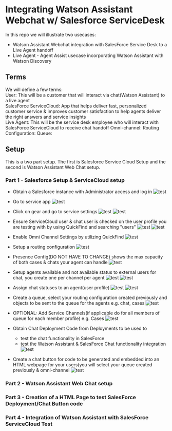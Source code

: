 # Integrating Watson Assistant Webchat w/ Salesforce ServiceDesk 

In this repo we will illustrate two usecases: 
- Watson Assistant Webchat integration with SalesForce Service Desk to a Live Agent handoff 
- Live Agent - Agent Assist usecase incorporating Watson Assistant with Watson Discovery

## Terms

We will define a few terms:<br />
User: This will be a customer that will interact via chat(Watson Assistant) to a live agent<br />
SalesForce ServiceCloud: App that helps deliver fast, personalized customer service & improves customer satisfaction to help agents deliver the right answers and service insights<br />
Live Agent: This will be the service desk employee who will interact with SalesForce ServiceCloud to receive chat handoff
Omni-channel:
Routing Configuration:
Queue:


## Setup
This is a two part setup. The first is Salesforce Service Cloud Setup and the second is Watson Assistant Web Chat setup.

### Part 1 - Salesforce Setup & ServiceCloud setup 

- Obtain a Salesforce instance with Administrator access and log in
![test](https://github.com/bmguillo/WatsonAssistant_Webchat_SalesforceServiceDesk_LiveAgent_AgentAssist/blob/master/img/sflogin.png)


- Go to service app
![test](https://github.com/bmguillo/WatsonAssistant_Webchat_SalesforceServiceDesk_LiveAgent_AgentAssist/blob/master/img/serviceapp.png)


- Click on gear and go to service settings
![test](https://github.com/bmguillo/WatsonAssistant_Webchat_SalesforceServiceDesk_LiveAgent_AgentAssist/blob/master/img/setup.png)
![test](https://github.com/bmguillo/WatsonAssistant_Webchat_SalesforceServiceDesk_LiveAgent_AgentAssist/blob/master/img/SalesForceSysAdminProfile.png)

- Ensure ServiceCloud user & chat user is checked on the user profile you are testing with by using QuickFind and searching "users"
![test](https://github.com/bmguillo/WatsonAssistant_Webchat_SalesforceServiceDesk_LiveAgent_AgentAssist/blob/master/img/quickfindusers.png)
![test](https://github.com/bmguillo/WatsonAssistant_Webchat_SalesforceServiceDesk_LiveAgent_AgentAssist/blob/master/img/SalesForceSysAdminProfile.png)


- Enable Omni Channel Settings by utilizing QuickFind
![test](https://github.com/bmguillo/WatsonAssistant_Webchat_SalesforceServiceDesk_LiveAgent_AgentAssist/blob/master/img/omnichannel.png)


- Setup a routing configuration
![test](https://github.com/bmguillo/WatsonAssistant_Webchat_SalesforceServiceDesk_LiveAgent_AgentAssist/blob/master/img/routingconfiguration.png)


- Presence Config(DO NOT HAVE TO CHANGE) shows the max capacity of both cases & chats your agent can handle
![test](https://github.com/bmguillo/WatsonAssistant_Webchat_SalesforceServiceDesk_LiveAgent_AgentAssist/blob/master/img/presenceconfig.png)

- Setup agents available and not available status to external users for chat, you create one per channel per agent
![test](https://github.com/bmguillo/WatsonAssistant_Webchat_SalesforceServiceDesk_LiveAgent_AgentAssist/blob/master/img/presencestatus.png)
![test](https://github.com/bmguillo/WatsonAssistant_Webchat_SalesforceServiceDesk_LiveAgent_AgentAssist/blob/master/img/presencestatus_chat.png)


- Assign chat statuses to an agent(user profile)
![test](https://github.com/bmguillo/WatsonAssistant_Webchat_SalesforceServiceDesk_LiveAgent_AgentAssist/blob/master/img/servicepresencestatusesaccess.png)
![test](https://github.com/bmguillo/WatsonAssistant_Webchat_SalesforceServiceDesk_LiveAgent_AgentAssist/blob/master/img/agentchatoptions.png)

- Create a queue, select your routing configuration created previously and objects to be sent to the queue for the agents e.g. chat, cases
![test](https://github.com/bmguillo/WatsonAssistant_Webchat_SalesforceServiceDesk_LiveAgent_AgentAssist/blob/master/img/queue.png)

- OPTIONAL: Add Service Channels(if applicable do for all members of queue for each member profile) e.g. Cases 
![test](https://github.com/bmguillo/WatsonAssistant_Webchat_SalesforceServiceDesk_LiveAgent_AgentAssist/blob/master/img/servicechannels.png)

- Obtain Chat Deployment Code from Deployments to be used to 
  * test the chat functionality in SalesForce 
  * test the Watson Assistant & SalesForce Chat functionality integration
![test](https://github.com/bmguillo/WatsonAssistant_Webchat_SalesforceServiceDesk_LiveAgent_AgentAssist/blob/master/img/deploymentcode.png)

- Create a chat button for code to be generated and embedded into an HTML webpage for your users(you will select your queue created previously & omni-channel
![test](https://github.com/bmguillo/WatsonAssistant_Webchat_SalesforceServiceDesk_LiveAgent_AgentAssist/blob/master/img/chatbuttoncode.png)




### Part 2 - Watson Assistant Web Chat setup



### Part 3 - Creation of a HTML Page to test SalesForce Deployment/Chat Button code

### Part 4 - Integration of Watson Assistant with SalesForce ServiceCloud Test
